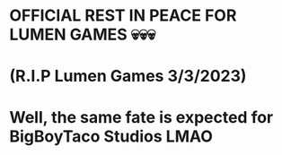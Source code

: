 # OFFICIAL REST IN PEACE FOR LUMEN GAMES 💀💀💀

# (R.I.P Lumen Games 3/3/2023)

# Well, the same fate is expected for BigBoyTaco Studios LMAO
